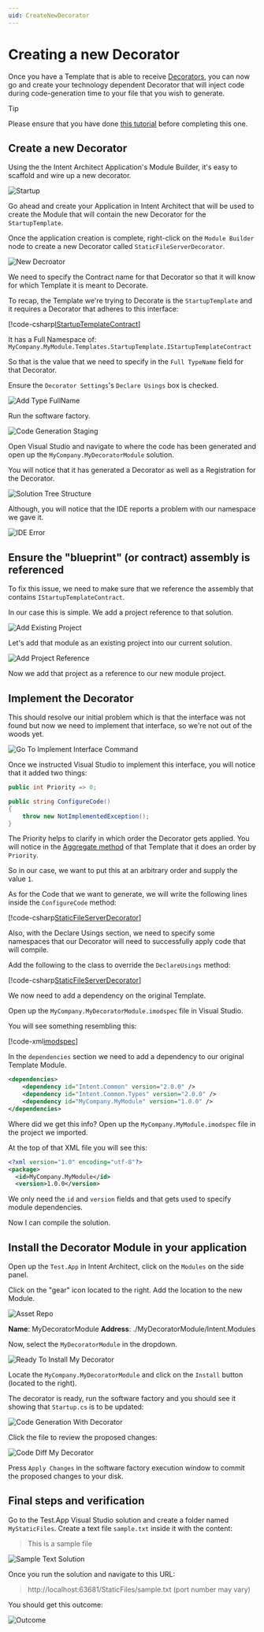 ```yaml
---
uid: CreateNewDecorator
---
```

# Creating a new Decorator

Once you have a Template that is able to receive [Decorators](xref:Decorator), you can now go and create your technology dependent Decorator that will inject code during code-generation time to your file that you wish to generate.

>[!TIP]
>Please ensure that you have done [this tutorial](xref:MakeTemplateDecoratorReady) before completing this one.

## Create a new Decorator

Using the the Intent Architect Application's Module Builder, it's easy to scaffold and wire up a new decorator.

![Startup](images/create-new-decorator/MyDecoratorModuleStartup.png)

Go ahead and create your Application in Intent Architect that will be used to create the Module that will contain the new Decorator for the `StartupTemplate`.

Once the application creation is complete, right-click on the `Module Builder` node to create a new Decorator called `StaticFileServerDecorator`.

![New Decroator](images/create-new-decorator/NewDecorator.png)

We need to specify the Contract name for that Decorator so that it will know for which Template it is meant to Decorate.

To recap, the Template we're trying to Decorate is the `StartupTemplate` and it requires a Decorator that adheres to this interface:

[!code-csharp[IStartupTemplateContract](~/source_code/samples/create-new-decorator/MyModule/MyCompany.MyModule/Templates/StartupTemplate/IStartupTemplateContract.cs)]

It has a Full Namespace of: `MyCompany.MyModule.Templates.StartupTemplate.IStartupTemplateContract`

So that is the value that we need to specify in the `Full TypeName` field for that Decorator.

Ensure the `Decorator Settings`'s `Declare Usings` box is checked.

![Add Type FullName](images/create-new-decorator/AddFQDN.png)

Run the software factory.

![Code Generation Staging](images/create-new-decorator/CodeGenerationStaging.png)

Open Visual Studio and navigate to where the code has been generated and open up the `MyCompany.MyDecoratorModule` solution.

You will notice that it has generated a Decorator as well as a Registration for the Decorator.

![Solution Tree Structure](images/create-new-decorator/SolutionTreeStructure.png)

Although, you will notice that the IDE reports a problem with our namespace we gave it.

![IDE Error](images/create-new-decorator/IDEError.png)

## Ensure the "blueprint" (or contract) assembly is referenced

To fix this issue, we need to make sure that we reference the assembly that contains `IStartupTemplateContract`.

In our case this is simple. We add a project reference to that solution.

![Add Existing Project](images/create-new-decorator/AddExistingProject.png)

Let's add that module as an existing project into our current solution.

![Add Project Reference](images/create-new-decorator/AddProjectReference.png)

Now we add that project as a reference to our new module project.

## Implement the Decorator

This should resolve our initial problem which is that the interface was not found but now we need to implement that interface, so we're not out of the woods yet.

![Go To Implement Interface Command](images/create-new-decorator/GoToImplementInterfaceCommand.png)

Once we instructed Visual Studio to implement this interface, you will notice that it added two things:

```csharp
public int Priority => 0;

public string ConfigureCode()
{
    throw new NotImplementedException();
}
```

The Priority helps to clarify in which order the Decorator gets applied. You will notice in the [Aggregate method](xref:MakeTemplateDecoratorReady#aggregate-all-the-decorators-output) of that Template that it does an order by `Priority`.

So in our case, we want to put this at an arbitrary order and supply the value `1`.

As for the Code that we want to generate, we will write the following lines inside the `ConfigureCode` method:

[!code-csharp[StaticFileServerDecorator](~/source_code/samples/create-new-decorator/MyDecoratorModule/MyCompany.MyDecoratorModule/Decorators/StaticFileServerDecorator/StaticFileServerDecorator.cs#ConfigureCode)]

Also, with the Declare Usings section, we need to specify some namespaces that our Decorator will need to successfully apply code that will compile.

Add the following to the class to override the `DeclareUsings` method:

[!code-csharp[StaticFileServerDecorator](~/source_code/samples/create-new-decorator/MyDecoratorModule/MyCompany.MyDecoratorModule/Decorators/StaticFileServerDecorator/StaticFileServerDecorator.cs#DeclareUsings)]

We now need to add a dependency on the original Template.

Open up the `MyCompany.MyDecoratorModule.imodspec` file in Visual Studio.

You will see something resembling this:

[!code-xml[imodspec](~/source_code/samples/create-new-decorator/MyDecoratorModule/MyCompany.MyDecoratorModule/MyCompany.MyDecoratorModule.imodspec)]

In the `dependencies` section we need to add a dependency to our original Template Module.

```xml
<dependencies>
    <dependency id="Intent.Common" version="2.0.0" />
    <dependency id="Intent.Common.Types" version="2.0.0" />
    <dependency id="MyCompany.MyModule" version="1.0.0" />
</dependencies>
```

Where did we get this info?
Open up the `MyCompany.MyModule.imodspec` file in the project we imported.

At the top of that XML file you will see this:

```xml
<?xml version="1.0" encoding="utf-8"?>
<package>
  <id>MyCompany.MyModule</id>
  <version>1.0.0</version>
```

We only need the `id` and `version` fields and that gets used to specify module dependencies.

Now I can compile the solution.

## Install the Decorator Module in your application

Open up the `Test.App` in Intent Architect, click on the `Modules` on the side panel.

Click on the "gear" icon located to the right. Add the location to the new Module.

![Asset Repo](images/create-new-decorator/AssetRepo.png)

**Name**: MyDecoratorModule
**Address**: ./MyDecoratorModule/Intent.Modules

Now, select the `MyDecoratorModule` in the dropdown.

![Ready To Install My Decorator](images/create-new-decorator/ReadyToInstallMyDecorator.png)


Locate the `MyCompany.MyDecoratorModule` and click on the `Install` button (located to the right).

The decorator is ready, run the software factory and you should see it showing that `Startup.cs` is to be updated:

![Code Generation With Decorator](images/create-new-decorator/CodeGenerationWithDecorator.png)

Click the file to review the proposed changes:

![Code Diff My Decorator](images/create-new-decorator/CodeDiffMyDecorator.png)

Press `Apply Changes` in the software factory execution window to commit the proposed changes to your disk.

## Final steps and verification

Go to the Test.App Visual Studio solution and create a folder named `MyStaticFiles`. Create a text file `sample.txt` inside it with the content:

>This is a sample file

![Sample Text Solution](images/create-new-decorator/TestSampleTextFile.png)

Once you run the solution and navigate to this URL:

>http://localhost:63681/StaticFiles/sample.txt
(port number may vary)

You should get this outcome:

![Outcome](images/create-new-decorator/TestFileResult.png)

